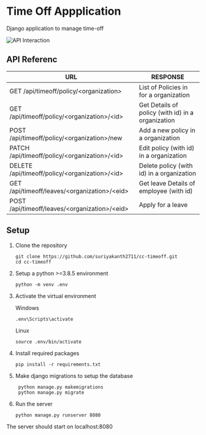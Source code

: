 #  Time Off Appplication

Django application to manage time-off

![API Interaction](https://user-images.githubusercontent.com/62957689/228738983-202881ea-ffc2-4644-ae5b-2d4298dd74a7.png)

## API Referenc


|URL  | RESPONSE |
|--|--|
| GET /api/timeoff/policy/<organization\> | List of Policies in for a organization  |
| GET /api/timeoff/policy/<organization\>/<id\>  | Get Details of policy (with id) in a organization |
| POST /api/timeoff/policy/<organization\>/new  | Add a new policy in a organization |
| PATCH /api/timeoff/policy/<organization\>/<id\>  | Edit policy (with id) in a organization |
| DELETE /api/timeoff/policy/<organization\>/<id\>  | Delete policy (with id) in a organization |
| GET /api/timeoff/leaves/<organization\>/<eid\>  | Get leave Details of employee (with id) |
| POST /api/timeoff/leaves/<organization\>/<eid\> | Apply for a leave |



## Setup

 1. Clone the repository

	    git clone https://github.com/suriyakanth2711/cc-timeoff.git
	    cd cc-timeoff

 2. Setup a python >=3.8.5 environment

	    python -m venv .env

 3. Activate the virtual environment

	Windows
		
		.env\Scripts\activate

	Linux

		source .env/bin/activate

 4. Install required packages
	
	    pip install -r requirements.txt

 5. Make django migrations to setup the database
	 
		 python manage.py makemigrations
		 python manage.py migrate

 6. Run the server

	    python manage.py runserver 8080


The server should start on localhost:8080
